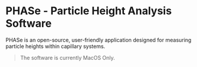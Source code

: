 # PHASe - Particle Height Analysis Software

PHASe is an open-source, user-friendly application designed for measuring particle heights within capillary systems. 

> The software is currently MacOS Only.
